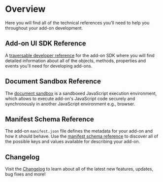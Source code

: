 # Overview

Here you will find all of the technical references you'll need to help you throughout your add-on development.

## Add-on UI SDK Reference

A [traversable developer reference](./addonsdk/) for the add-on SDK where you will find detailed information about all of the objects, methods, properties and events you'll need for developing add-ons.

## Document Sandbox Reference

The [document sandbox](./authoring/) is a sandboxed JavaScript execution environment, which allows to execute add-on's JavaScript code securely and synchronously in another JavaScript environment e.g., browser.

## Manifest Schema Reference

The add-on `manifest.json` file defines the metadata for your add-on and how it should behave. Use the [manifest schema reference](./manifest/) to discover all of the possible keys and values available for describing your add-on.

## Changelog

Visit the [Changelog](./changelog.md) to learn about all of the latest new features, updates, bug fixes and more!
